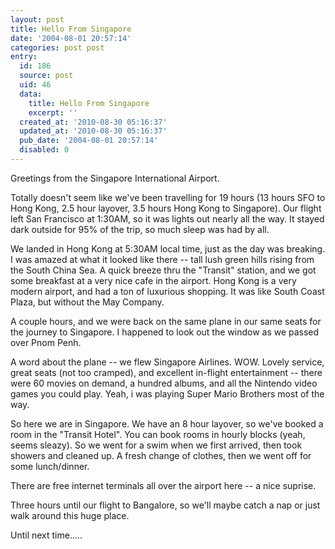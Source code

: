 ```yaml
---
layout: post
title: Hello From Singapore
date: '2004-08-01 20:57:14'
categories: post post
entry:
  id: 186
  source: post
  uid: 46
  data:
    title: Hello From Singapore
    excerpt: ''
  created_at: '2010-08-30 05:16:37'
  updated_at: '2010-08-30 05:16:37'
  pub_date: '2004-08-01 20:57:14'
  disabled: 0
---
```

Greetings from the Singapore International Airport.
 
Totally doesn't seem like we've been travelling for 19
hours (13 hours SFO to Hong Kong, 2.5 hour layover,
3.5 hours Hong Kong to Singapore).  Our flight left
San Francisco at 1:30AM, so it was lights out nearly
all the way.  It stayed dark outside for 95% of the
trip, so much sleep was had by all.
 
We landed in Hong Kong at 5:30AM local time, just as
the day was breaking.  I was amazed at what it looked
like there -- tall lush green hills rising from the
South China Sea.  A quick breeze thru the "Transit"
station, and we got some breakfast at a very nice cafe
in the airport.  Hong Kong is a very modern airport,
and had a ton of luxurious shopping.  It was like
South Coast Plaza, but without the May Company.
 
A couple hours, and we were back on the same plane in
our same seats for the journey to Singapore.  I
happened to look out the window as we passed over Pnom
Penh.
 
A word about the plane -- we flew Singapore Airlines. 
WOW.  Lovely service, great seats (not too cramped),
and excellent in-flight entertainment -- there were 60
movies on demand, a hundred albums, and all the
Nintendo video games you could play.  Yeah, i was
playing Super Mario Brothers most of the way.
 
So here we are in Singapore.  We have an 8 hour
layover, so we've booked a room in the "Transit
Hotel".  You can book rooms in hourly blocks (yeah,
seems sleazy).  So we went for a swim when we first
arrived, then took showers and cleaned up.  A fresh
change of clothes, then we went off for some
lunch/dinner.
 
There are free internet terminals all over the airport
here -- a nice suprise.
 
Three hours until our flight to Bangalore, so we'll
maybe catch a nap or just walk around this huge place.
 
Until next time.....
